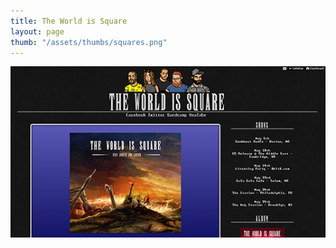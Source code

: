 ```yaml
---
title: The World is Square
layout: page
thumb: "/assets/thumbs/squares.png"
---
```


![](/assets/screens/squares.png)